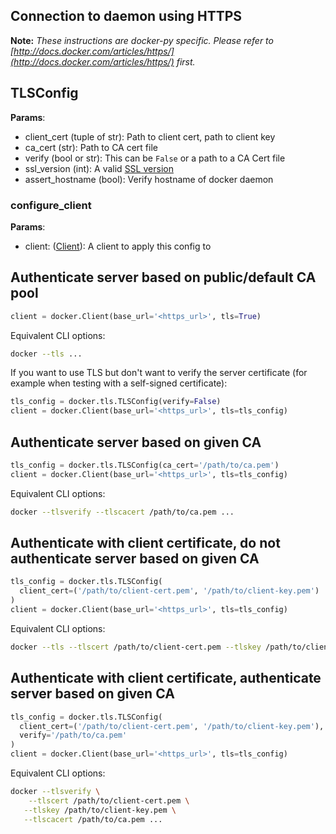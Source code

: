 ## Connection to daemon using HTTPS

**Note:** *These instructions are docker-py specific. Please refer to
[http://docs.docker.com/articles/https/](http://docs.docker.com/articles/https/)
first.*

## TLSConfig

**Params**:

* client_cert (tuple of str): Path to client cert, path to client key
* ca_cert (str): Path to CA cert file
* verify (bool or str): This can be `False` or a path to a CA Cert file
* ssl_version (int): A valid [SSL version](
https://docs.python.org/3.4/library/ssl.html#ssl.PROTOCOL_TLSv1)
* assert_hostname (bool): Verify hostname of docker daemon

### configure_client

**Params**:

* client: ([Client](api.md#client-api)): A client to apply this config to


## Authenticate server based on public/default CA pool

```python
client = docker.Client(base_url='<https_url>', tls=True)
```

Equivalent CLI options:
```bash
docker --tls ...
```

If you want to use TLS but don't want to verify the server certificate
(for example when testing with a self-signed certificate):

```python
tls_config = docker.tls.TLSConfig(verify=False)
client = docker.Client(base_url='<https_url>', tls=tls_config)
```

## Authenticate server based on given CA

```python
tls_config = docker.tls.TLSConfig(ca_cert='/path/to/ca.pem')
client = docker.Client(base_url='<https_url>', tls=tls_config)
```

Equivalent CLI options:
```bash
docker --tlsverify --tlscacert /path/to/ca.pem ...
```

## Authenticate with client certificate, do not authenticate server based on given CA

```python
tls_config = docker.tls.TLSConfig(
  client_cert=('/path/to/client-cert.pem', '/path/to/client-key.pem')
)
client = docker.Client(base_url='<https_url>', tls=tls_config)
```

Equivalent CLI options:
```bash
docker --tls --tlscert /path/to/client-cert.pem --tlskey /path/to/client-key.pem ...
```

## Authenticate with client certificate, authenticate server based on given CA

```python
tls_config = docker.tls.TLSConfig(
  client_cert=('/path/to/client-cert.pem', '/path/to/client-key.pem'),
  verify='/path/to/ca.pem'
)
client = docker.Client(base_url='<https_url>', tls=tls_config)
```

Equivalent CLI options:
```bash
docker --tlsverify \
	--tlscert /path/to/client-cert.pem \
   --tlskey /path/to/client-key.pem \
   --tlscacert /path/to/ca.pem ...
```
